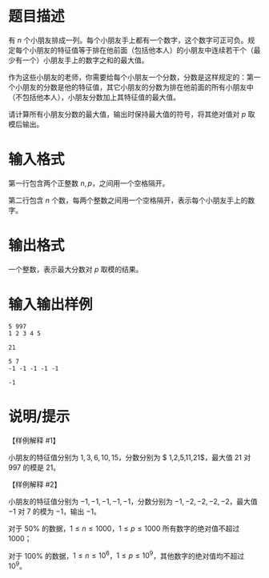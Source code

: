 # 题目描述

有 $n$ 个小朋友排成一列。每个小朋友手上都有一个数字，这个数字可正可负。规定每个小朋友的特征值等于排在他前面（包括他本人）的小朋友中连续若干个（最少有一个）小朋友手上的数字之和的最大值。

作为这些小朋友的老师，你需要给每个小朋友一个分数，分数是这样规定的：第一个小朋友的分数是他的特征值，其它小朋友的分数为排在他前面的所有小朋友中（不包括他本人），小朋友分数加上其特征值的最大值。

请计算所有小朋友分数的最大值，输出时保持最大值的符号，将其绝对值对 $p$ 取模后输出。

# 输入格式

第一行包含两个正整数 $n,p$，之间用一个空格隔开。

第二行包含 $n$ 个数，每两个整数之间用一个空格隔开，表示每个小朋友手上的数字。

# 输出格式

一个整数，表示最大分数对 $p$ 取模的结果。

# 输入输出样例

```input1
5 997
1 2 3 4 5
```

```output1
21
```

```input2
5 7
-1 -1 -1 -1 -1
```

```output2
-1
```

# 说明/提示

【样例解释 #1】

小朋友的特征值分别为 $1,3,6,10,15$，分数分别为 $ 1,2,5,11,21$，最大值 $21$ 对 $997$ 的模是 $21$。

【样例解释 #2】

小朋友的特征值分别为 $-1,-1,-1,-1,-1$，分数分别为 $-1,-2,-2,-2,-2$，最大值 $-1$ 对 $7$ 的模为 $-1$，输出 $-1$。

对于 $50 \%$ 的数据，$1 \leq n \leq 1000$，$1 \leq p \leq 1000$ 所有数字的绝对值不超过 $1000$；

对于 $100 \%$ 的数据，$1 \leq n \leq {10}^6$，$1 \leq p \leq {10}^9$，其他数字的绝对值均不超过 ${10}^9$。
